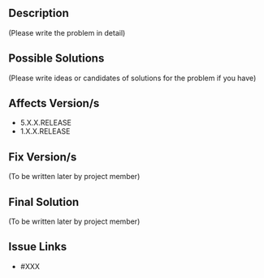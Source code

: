 ## Description
(Please write the problem in detail)

## Possible Solutions
(Please write ideas or candidates of solutions for the problem if you have)

## Affects Version/s
* 5.X.X.RELEASE
* 1.X.X.RELEASE

## Fix Version/s
(To be written later by project member)

## Final Solution
(To be written later by project member)

## Issue Links
* #XXX
